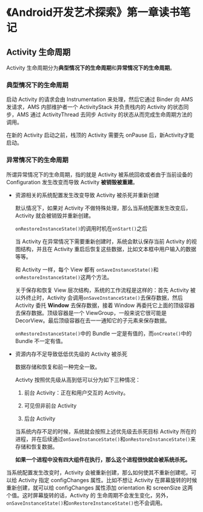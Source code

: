 # 《Android开发艺术探索》第一章读书笔记

## Activity 生命周期

Activity 生命周期分为**典型情况下的生命周期**和**异常情况下的生命周期**。

### 典型情况下的生命周期

启动 Activity 的请求会由 Instrumentation 来处理，然后它通过 Binder 向 AMS 发请求，AMS 内部维护者一个 ActivityStack 并负责栈内的 Activity 的状态同步，AMS 通过 ActivityThread 去同步 Activity 的状态从而完成生命周期方法的调用。

在新的 Activity 启动之前，栈顶的 Activity 需要先 onPause 后，新Activity才能启动。

### 异常情况下的生命周期

所谓异常情况下的生命周期，指的就是 Activity 被系统回收或者由于当前设备的 Configuration 发生改变而导致 Activity **被销毁被重建**。

* 资源相关的系统配置发生改变导致 Activity 被杀死并重新创建

  默认情况下，如果对 Activity 不做特殊处理，那么当系统配置发生改变后，Activity 就会被销毁并重新创建。

  `onRestoreInstanceState()`的调用时机在`onStart()`之后

  当 Activity 在异常情况下需要重新创建时，系统会默认保存当前 Activity 的视图结构，并且在 Activity 重启后恢复这些数据，比如文本框中用户输入的数据等等。

  和 Activity 一样，每个 View 都有 `onSaveInstanceState()`和`onRestoreInstanceState()`这两个方法。

  关于保存和恢复 View 层次结构，系统的工作流程是这样的：首先 Activity 被以外终止时，Activity 会调用`onSaveInstanceState()`去保存数据，然后 Activity 委托 **Window** 去保存数据，接着 Window 再委托它上面的顶级容器去保存数据。顶级容器是一个 ViewGroup，一般来说它很可能是 DecorView。最后顶级容器在去一一通知它的子元素来保存数据。

  `onRestoreInstanceState()`中的 Bundle 一定是有值的，而`onCreate()`中的 Bundle 不一定有值。

* 资源内存不足导致低低优先级的 Activity 被杀死

  数据存储和恢复和前一种完全一致。

  Activty 按照优先级从高到低可以分为如下三种情况：

  1. 前台 Activity：正在和用户交互的 Activity。

  2. 可见但非前台 Activity

  3. 后台 Activity

  当系统内存不足的时候，系统就会按照上述优先级去杀死目标 Activity 所在的进程，并在后续通过`onSaveInstanceState()`和`onRestoreInstanceState()`来存储和恢复数据。

  **如果一个进程中没有四大组件在执行，那么这个进程很快就会被系统杀死。**

当系统配置发生改变时，Activity 会被重新创建，那么如何使其不重新创建呢。可以给 Activity 指定 configChanges 属性。比如不想让 Activity 在屏幕旋转的时候重新创建，就可以给 configChanges 属性添加 orientation 和 screenSize 这两个值。这时屏幕旋转的话，Activity 的 生命周期不会发生变化，另外，`onSaveInstanceState()`和`onRestoreInstanceState()`也不会调用。
